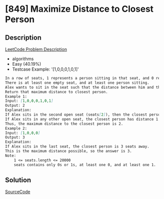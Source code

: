 # [849] Maximize Distance to Closest Person

## Description

[LeetCode Problem Description](https://leetcode.com/problems/maximize-distance-to-closest-person/description/)

* algorithms
* Easy (40.19%)
* Testcase Example:  '[1,0,0,0,1,0,1]'

```md
In a row of seats, 1 represents a person sitting in that seat, and 0 represents that the seat is empty. 
There is at least one empty seat, and at least one person sitting.
Alex wants to sit in the seat such that the distance between him and the closest person to him is maximized. 
Return that maximum distance to closest person.
Example 1:
Input: [1,0,0,0,1,0,1]
Output: 2
Explanation: 
If Alex sits in the second open seat (seats[2]), then the closest person has distance 2.
If Alex sits in any other open seat, the closest person has distance 1.
Thus, the maximum distance to the closest person is 2.
Example 2:
Input: [1,0,0,0]
Output: 3
Explanation: 
If Alex sits in the last seat, the closest person is 3 seats away.
This is the maximum distance possible, so the answer is 3.
Note:
	1 <= seats.length <= 20000
	seats contains only 0s or 1s, at least one 0, and at least one 1.

```

## Solution

[SourceCode](./solution.js)